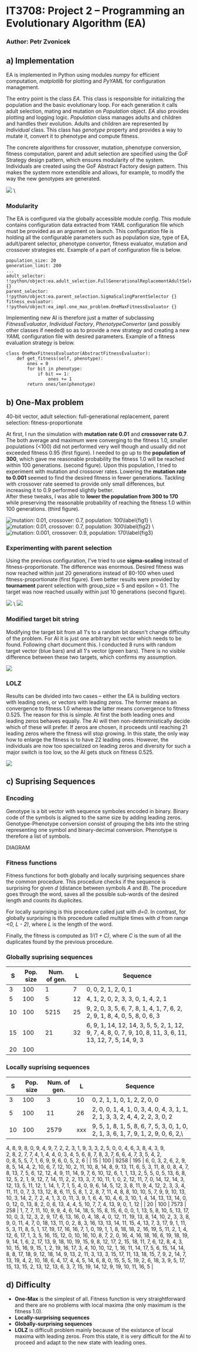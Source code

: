 # IT3708: Project 2  – Programming an Evolutionary Algorithm (EA)
### Author: Petr Zvonicek

## a) Implementation

EA is implemented in Python using modules *numpy* for efficient computation, *matplotlib* for plotting and *PyYAML* for configuration management.

The entry point is the class *EA*. This class is responsible for initializing the population and the basic evolutionary loop. For each generation it calls adult selection, mating and mutation on *Population* object. *EA* also provides plotting and logging logic. *Population* class manages adults and children and handles their evolution. Adults and children are represented by *Individual* class. This class has *genotype* property and provides a way to mutate it, convert it to phenotype and compute fitness.

The concrete algorithms for crossover, mutation, phenotype conversion, fitness computation, parent and adult selection are specified using the GoF Strategy design pattern, which ensures modularity of the system. Individuals are created using the GoF Abstract Factory design pattern. This makes the system more extendible and allows, for example, to modify the way the new genotypes are generated.

![](plots/class.png) \


### Modularity

The EA is configured via the globally accessible module *config*. This module contains configuration data extracted from *YAML* configuration file which must be provided as an argument on launch. This configuration file is holding all the configurable parameters such as population size, type of EA, adult/parent selector, phenotype convertor, fitness evaluator, mutation and crossover strategies etc. Example of a part of configuration file is below.

```
population_size: 20
generation_limit: 200
...
adult_selector: !!python/object:ea.adult_selection.FullGenerationalReplacementAdultSelector {}
parent_selector: !!python/object:ea.parent_selection.SigmaScalingParentSelector {}
fitness_evaluator: !!python/object:ea_impl.one_max_problem.OneMaxFitnessEvaluator {}
```

Implementing new AI is therefore just a matter of subclassing *FitnessEvaluator*, *Individual Factory*, *PhenotypeConvertor* (and possibly other classes if needed) so as to provide a new strategy and creating a new *YAML* configuration file with desired parameters. Example of a fitness evaluation strategy is below.

```
class OneMaxFitnessEvaluator(AbstractFitnessEvaluator):
    def get_fitness(self, phenotype):
        ones = 0
        for bit in phenotype:
            if bit == 1:
                ones += 1
        return ones/len(phenotype)
```

## b) One-Max problem

40-bit vector, adult selection: full-generational replacement, parent selection: fitness-proportionate

At first, I run the simulation with **mutation rate 0.01** and **crossover rate 0.7**. The both average and maximum were converging to the fitness 1.0, smaller populations (<100) did not performed very well though and usually did not exceeded fitness 0.95 (first figure). I needed to go up to the **population of 300**, which gave me reasonable probability the fitness 1.0 will be reached within 100 generations. (second figure). Upon this population, I tried to experiment with mutation and crossover rates. Lowering the **mutation rate to 0.001** seemed to find the desired fitness in fewer generations. Tackling with crossover rate seemed to provide only small differences, but increasing it to 0.9 performed slightly better.\
After these tweaks, I was able to **lower the population from 300 to 170** while preserving the reasonable probability of reaching the fitness 1.0 within 100 generations. (third figure).

![mutation: 0.01, crossover: 0.7, population: 100\label{fig1}](plots/figure_1.png) \ ![mutation: 0.01, crossover: 0.7, population: 300\label{fig2}](plots/figure_2.png) \ ![mutation: 0.001, crossover: 0.9, population: 170\label{fig3}](plots/figure_3.png)

### Experimenting with parent selection

Using the previous configuration, I've tried to use **sigma-scaling** instead of fitness-proportionate. The difference was enormous. Desired fitness was now reached within just 20 generations instead of 80-100 when used fitness-proportionate (first figure). Even better results were provided by **tournament** parent selection with group_size = 5 and epsilon = 0.1. The target was now reached usually within just 10 generations (second figure).

![](plots/figure_16.png) \ ![](plots/figure_17_tournament.png)

### Modified target bit string

Modifying the target bit from all 1's to a random bit doesn't change difficulty of the problem. For AI it is just one arbitrary bit vector which needs to be found. Following chart document this. I conducted 8 runs with random target vector (blue bars) and all 1's vector (green bars). There is no visible difference between these two targets, which confirms my assumption.

![](plots/figure_4.png)


### LOLZ

Results can be divided into two cases – either the EA is building vectors with leading ones, or vectors with leading zeros. The former means an convergence to fitness 1.0 whereas the latter means convergence to fitness 0.525. The reason for this is simple. At first the both leading ones and leading zeros behaves equally. The AI will then non-deterministically decide which of these will prefer. If zeros are chosen, it proceeds until reaching 21 leading zeros where the fitness will stop growing. In this state, the only way how to enlarge the fitness is to have 22 leading ones. However, the individuals are now too specialized on leading zeros and diversity for such a major switch is too low, so the AI gets stuck on fitness 0.525.

![](plots/lolz.png)

## c) Suprising Sequences

### Encoding

Genotype is a bit vector with sequence symboles encoded in binary. Binary code of the symbols is aligned to the same size by adding leading zeros. Genotype-Phenotype conversion consist of grouping the bits into the string representing one symbol and binary-decimal conversion. Phenotype is therefore a list of symbols.

DIAGRAM

### Fitness functions

Fitness functions for both globally and locally surprising sequences share the common procedure. This procedure checks if the sequence is surprising for given *d* (distance between symbols *A* and *B*). The procedure goes through the word, saves all the possible sub-words of the desired length and counts its duplicites.

For locally surprising is this procedure called just with *d=0*. In contrast, for globally surprising is this procedure called multiple times with *d* from range *<0, L - 2)*, where *L* is the length of the word.

Finally, the fitness is computed as *1/(1 + C)*, where *C* is the sum of all the duplicates found by the previous procedure.

### Globally suprising sequences

| S  | Pop. size  | Num. of gen. | L  | Sequence |
|----|------------|--------------|----|----------|
| 3  | 100        | 1            | 7  | 0, 0, 2, 1, 2, 0, 1 |
| 5  | 100        | 5            | 12 | 4, 1, 2, 0, 2, 3, 3, 0, 1, 4, 2, 1 |
| 10 | 100        | 5215         | 25 | 9, 2, 0, 3, 5, 6, 7, 8, 1, 4, 1, 7, 6, 2, 2, 9, 1, 8, 4, 0, 5, 8, 0, 6, 3 |
| 15 | 100        | 21           | 32 | 6, 9, 1, 14, 12, 14, 3, 5, 5, 2, 1, 12, 9, 7, 4, 8, 0, 7, 9, 10, 8, 11, 3, 6, 11, 13, 12, 7, 5, 14, 9, 3 |
| 20 | 100        |              |  |   |

### Locally suprising sequences

| S  | Pop. size  | Num. of gen. | L  | Sequence |
|----|------------|--------------|----|----------|
| 3  | 100        | 3            | 10 | 0, 2, 1, 1, 0, 1, 2, 2, 0, 0 |
| 5  | 100        | 11           | 26 | 2, 0, 0, 1, 4, 1, 0, 3, 4, 0, 4, 3, 1, 1, 2, 1, 3, 3, 2, 4, 4, 2, 2, 3, 0, 2 |
| 10 | 100        | 2579         | xxx | 9, 5, 1, 8, 1, 5, 8, 6, 7, 5, 3, 0, 1, 0, 2, 1, 3, 6, 1, 7, 9, 1, 2, 9, 0, 6, 2,\
4, 8, 9, 8, 0, 9, 4, 9, 7, 2, 2, 3, 1, 9, 3, 3, 2, 5, 0, 0, 4, 6, 3, 8, 4, 3, 9,\
2, 8, 2, 7, 7, 4, 1, 4, 4, 0, 3, 4, 5, 6, 8, 7, 8, 3, 7, 6, 6, 4, 7, 3, 5, 4, 2,\
0, 8, 5, 5, 7, 1, 6, 9, 9, 6, 0, 5, 2, 6  |
| 15 | 100        | 9258          | 195 | 6, 0, 3, 2, 6, 2, 9, 8, 5, 14, 4, 2, 10, 6, 7, 12, 10, 2, 11, 10, 8, 14, 8, 9, 13, 11, 6, 5, 3, 11, 8, 0, 8, 4, 7, 8, 13, 7, 5, 6, 12, 12, 4, 9, 11, 14, 9, 7, 6, 10, 12, 6, 1, 1, 13, 2, 5, 5, 0, 5, 13, 6, 8, 12, 5, 2, 1, 9, 12, 7, 14, 11, 2, 2, 13, 3, 7, 10, 11, 1, 0, 2, 12, 11, 7, 0, 14, 12, 14, 3, 12, 13, 5, 11, 12, 1, 14, 1, 7, 1, 5, 4, 0, 9, 6, 14, 5, 12, 3, 8, 11, 9, 4, 12, 2, 3, 3, 4, 11, 11, 0, 7, 3, 13, 12, 8, 6, 11, 5, 8, 1, 2, 8, 7, 11, 4, 8, 8, 10, 10, 5, 7, 9, 9, 10, 13, 10, 3, 14, 2, 7, 2, 4, 1, 3, 0, 11, 3, 9, 1, 6, 4, 10, 4, 6, 3, 10, 1, 4, 14, 13, 13, 14, 0, 0, 12, 0, 13, 8, 2, 0, 6, 13, 4, 4, 5, 10, 7, 7, 4, 13, 9, 0, 1, 12 |
| 20 | 100        | 7573        |  258 | 1, 7, 7, 11, 10, 9, 9, 4, 6, 14, 18, 5, 15, 8, 15, 6, 0, 0, 1, 13, 5, 8, 10, 5, 13, 17, 10, 0, 3, 12, 3, 2, 9, 17, 6, 13, 16, 0, 4, 18, 4, 0, 12, 11, 19, 13, 8, 14, 10, 2, 3, 3, 8, 9, 0, 11, 4, 7, 0, 18, 13, 11, 0, 2, 8, 3, 16, 13, 13, 14, 11, 15, 4, 13, 7, 3, 17, 9, 1, 11, 5, 3, 11, 8, 5, 1, 17, 19, 17, 16, 16, 7, 1, 0, 19, 1, 1, 8, 18, 18, 2, 16, 19, 5, 11, 2, 1, 4, 12, 6, 17, 1, 3, 5, 16, 15, 12, 0, 10, 16, 10, 8, 7, 2, 0, 16, 4, 16, 18, 16, 6, 19, 18, 19, 9, 14, 1, 6, 2, 17, 13, 9, 18, 10, 19, 15, 9, 8, 12, 17, 2, 15, 18, 11, 7, 6, 12, 8, 4, 3, 10, 15, 16, 9, 15, 1, 2, 19, 16, 17, 3, 4, 10, 10, 12, 1, 16, 11, 14, 17, 5, 6, 15, 14, 14, 8, 8, 17, 18, 9, 12, 18, 14, 9, 13, 2, 11, 3, 13, 3, 15, 17, 11, 13, 18, 15, 7, 9, 2, 14, 7, 13, 19, 4, 2, 10, 18, 6, 4, 17, 4, 4, 5, 14, 6, 8, 0, 15, 5, 5, 19, 2, 6, 18, 3, 9, 5, 17, 15, 13, 15, 2, 13, 12, 13, 6, 3, 7, 15, 19, 14, 12, 9, 19, 10, 11, 16, 5 |

## d) Difficulty

- **One-Max** is the simplest of all. Fitness function is very straightforward and there are no problems with local maxima (the only maximum is the fitness 1.0).
- **Locally-surprising sequences**
- **Globally-surprising sequences**
- **LOLZ** is difficult problem mainly because of the existance of local maxima with leading zeros. From this state, it is very difficult for the AI to proceed and adapt to the new state with leading ones.